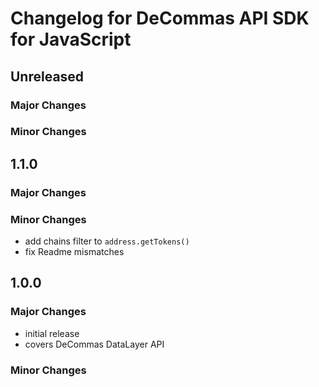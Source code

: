 # Changelog for DeCommas API SDK for JavaScript

## Unreleased

### Major Changes

### Minor Changes

## 1.1.0

### Major Changes

### Minor Changes
- add chains filter to `address.getTokens()`
- fix Readme mismatches
## 1.0.0

### Major Changes
- initial release
- covers DeCommas DataLayer API

### Minor Changes